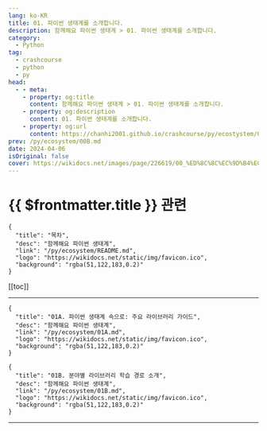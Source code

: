```yaml
---
lang: ko-KR
title: 01. 파이썬 생태계를 소개합니다. 
description: 함께해요 파이썬 생태계 > 01. 파이썬 생태계를 소개합니다. 
category:
  - Python
tag: 
  - crashcourse
  - python
  - py
head:
  - - meta:
    - property: og:title
      content: 함께해요 파이썬 생태계 > 01. 파이썬 생태계를 소개합니다. 
    - property: og:description
      content: 01. 파이썬 생태계를 소개합니다. 
    - property: og:url
      content: https://chanhi2001.github.io/crashcourse/py/ecostystem/01.html
prev: /py/ecosystem/00B.md
date: 2024-04-06
isOriginal: false
cover: https://wikidocs.net/images/page/226619/00_%ED%8C%8C%EC%9D%B4%EC%8D%AC_%EC%83%9D%ED%83%9C%EA%B3%84_%EB%A1%9C%EA%B3%A0%EB%93%A4.png
---
```


# {{ $frontmatter.title }} 관련

```component VPCard
{
  "title": "목차",
  "desc": "함께해요 파이썬 생태계",
  "link": "/py/ecosystem/README.md",
  "logo": "https://wikidocs.net/static/img/favicon.ico",
  "background": "rgba(51,122,183,0.2)"
}
```

[[toc]]

---

<SiteInfo
  name="01. 파이썬 생태계를 소개합니다. | WikiDocs"
  desc="함께해요 파이썬 생태계"
  url="https://wikidocs.net/226619"
  logo="https://wikidocs.net/static/img/favicon.ico"
  preview="https://wikidocs.net/images/page/226619/00_%ED%8C%8C%EC%9D%B4%EC%8D%AC_%EC%83%9D%ED%83%9C%EA%B3%84_%EB%A1%9C%EA%B3%A0%EB%93%A4.png"/>

<!-- TODO: 작성 -->

```component VPCard
{
  "title": "01A. 파이썬 생태계 속으로: 주요 라이브러리 가이드",
  "desc": "함께해요 파이썬 생태계",
  "link": "/py/ecosystem/01A.md",
  "logo": "https://wikidocs.net/static/img/favicon.ico",
  "background": "rgba(51,122,183,0.2)"
}
```

```component VPCard
{
  "title": "01B. 분야별 라이브러리 학습 경로 소개",
  "desc": "함께해요 파이썬 생태계",
  "link": "/py/ecosystem/01B.md",
  "logo": "https://wikidocs.net/static/img/favicon.ico",
  "background": "rgba(51,122,183,0.2)"
}
```

---

<TagLinks />
